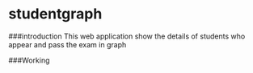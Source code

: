# studentgraph

###introduction
This web application show the details of students who appear and pass the exam in graph

###Working
